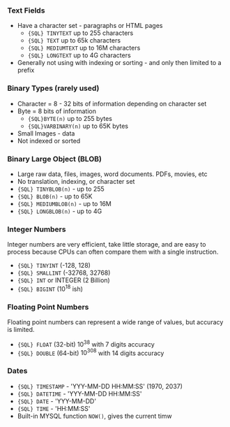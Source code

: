 ### Text Fields
- Have a character set - paragraphs or HTML pages
	- `{SQL} TINYTEXT`  up to 255 characters
	- `{SQL} TEXT`  up to 65k characters
	- `{SQL} MEDIUMTEXT`  up to 16M characters
	- `{SQL} LONGTEXT`  up to 4G characters
- Generally not using with indexing or sorting - and only then limited to a prefix
### Binary Types (rarely used)
- Character = 8 - 32 bits of information depending on character set
- Byte = 8 bits of information
	- `{SQL}BYTE(n)` up to 255 bytes
	- `{SQL}VARBINARY(n)` up to 65K bytes
- Small Images - data
- Not indexed or sorted
### Binary Large Object (BLOB)
- Large raw data, files, images, word documents. PDFs, movies, etc
- No translation, indexing, or character set
- `{SQL} TINYBLOB(n)` - up to 255
- `{SQL} BLOB(n)` - up to 65K
- `{SQL} MEDIUMBLOB(n)` - up to 16M
- `{SQL} LONGBLOB(n)` - up to 4G
### Integer Numbers
Integer numbers are very efficient, take little storage, and are easy to process because CPUs can often compare them with a single instruction.
- `{SQL} TINYINT` (-128, 128)
- `{SQL} SMALLINT` (-32768, 32768)
- `{SQL} INT` or INTEGER (2 Billion)
- `{SQL} BIGINT` ($10^{18}$ ish)
### Floating Point Numbers
Floating point numbers can represent a wide range of values, but accuracy is limited.
- `{SQL} FLOAT` (32-bit) $10^{38}$ with 7 digits accuracy
- `{SQL} DOUBLE` (64-bit) $10^{308}$ with 14 digits accuracy
### Dates
- `{SQL} TIMESTAMP` - 'YYY-MM-DD HH:MM:SS' (1970, 2037)
- `{SQL} DATETIME` - 'YYY-MM-DD HH:MM:SS' 
- `{SQL} DATE` - 'YYY-MM-DD'
- `{SQL} TIME` - 'HH:MM:SS'
- Built-in MYSQL function `NOW()`, gives the current timw